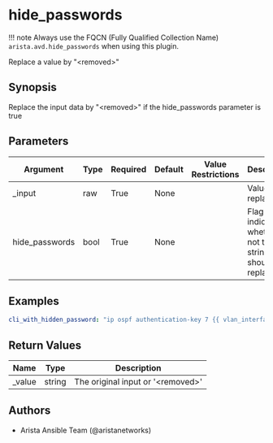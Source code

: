 <!--
  ~ Copyright (c) 2023 Arista Networks, Inc.
  ~ Use of this source code is governed by the Apache License 2.0
  ~ that can be found in the LICENSE file.
  -->

# hide_passwords

!!! note
    Always use the FQCN (Fully Qualified Collection Name) `arista.avd.hide_passwords` when using this plugin.

Replace a value by \"\<removed\>\"

## Synopsis

Replace the input data by \"\<removed\>\" if the hide\_passwords parameter is true

## Parameters

| Argument | Type | Required | Default | Value Restrictions | Description |
| -------- | ---- | -------- | ------- | ------------------ | ----------- |
| _input | raw | True | None |  | Value to replace. |
| hide_passwords | bool | True | None |  | Flag to indicate whether or not the string should be replaced. |

## Examples

```yaml
cli_with_hidden_password: "ip ospf authentication-key 7 {{ vlan_interface.ospf_authentication_key | arista.avd.hide_passwords(true) }}"
```

## Return Values

| Name | Type | Description |
| ---- | ---- | ----------- |
| _value | string | The original input or \'\<removed\>\' |

## Authors

- Arista Ansible Team (@aristanetworks)
